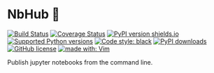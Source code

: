 # NbHub 📡
[![Build Status](https://travis-ci.org/duarteocarmo/nbhub.svg?branch=master)](https://travis-ci.org/duarteocarmo/think-cell) [![Coverage Status](https://coveralls.io/repos/github/duarteocarmo/nbhub/badge.svg?branch=master&service=github)](https://coveralls.io/github/duarteocarmo/think-cell?branch=master) [![PyPI version shields.io](https://img.shields.io/pypi/v/nbhub.svg)](https://pypi.python.org/pypi/thinkcell/) [![Supported Python versions](https://img.shields.io/pypi/pyversions/nbhub.svg)](https://pypi.org/project/thinkcell/) [![Code style: black](https://img.shields.io/badge/code%20style-black-000000.svg)](https://github.com/python/black) [![PyPI downloads](https://img.shields.io/pypi/dm/nbhub.svg)](https://pypistats.org/packages/thinkcell) [![GitHub license](https://img.shields.io/github/license/duarteocarmo/nbhub.svg)](https://github.com/duarteocarmo/think-cell/blob/master/LICENSE) [![made with: Vim](https://img.shields.io/badge/made%20with-Vim-019331)](https://github.com/vim/vim)

Publish jupyter notebooks from the command line.